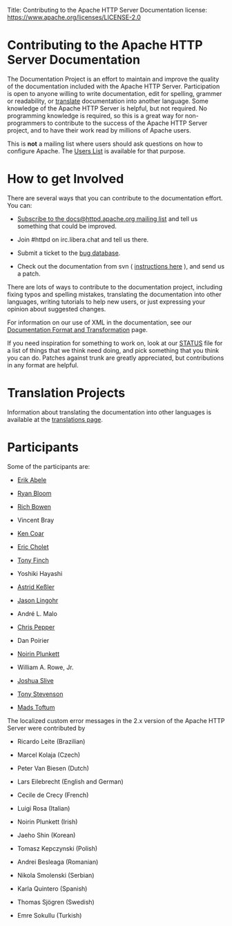 Title: Contributing to the Apache HTTP Server Documentation
license: https://www.apache.org/licenses/LICENSE-2.0

# Contributing to the Apache HTTP Server Documentation #

The Documentation Project is an effort to maintain and improve the quality
of the documentation included with the Apache HTTP Server. Participation is
open to anyone willing to write documentation, edit for spelling, grammer
or readability, or [translate](translations.html) documentation into
another language. Some knowledge of the Apache HTTP Server is helpful, but
not required. No programming knowledge is required, so this is a great way
for non-programmers to contribute to the success of the Apache HTTP Server
project, and to have their work read by millions of Apache users.

This is **not** a mailing list where users should ask questions on how to
configure Apache. The [Users List](../userslist.html) is available for that
purpose.

# How to get Involved #

There are several ways that you can contribute to the documentation effort.
You can:

-  [Subscribe to the docs@httpd.apache.org mailing
list](mailto:docs-subscribe@httpd.apache.org) and tell us something that
could be improved.

- Join #httpd on irc.libera.chat and tell us there.

- Submit a ticket to the [bug database](../bug_report.html).

- Check out the documentation from svn ( [instructions here](svn.html) ),
and send us a patch.

There are lots of ways to contribute to the documentation project,
including fixing typos and spelling mistakes, translating the documentation
into other languages, writing tutorials to help new users, or just
expressing your opinion about suggested changes.

For information on our use of XML in the documentation, see our
[Documentation Format and Transformation](docsformat.html) page.

If you need inspiration for something to work on, look at our
[STATUS](https://svn.apache.org/repos/asf/httpd/httpd/trunk/docs/STATUS)
file for a list of things that we think need doing, and pick something that
you think you can do. Patches against trunk are greatly appreciated, but
contributions in any format are helpful.

# Translation Projects #

Information about translating the documentation into other languages is
available at the [translations page](translations.html).

# Participants #

Some of the participants are:

-  [Erik Abele](http://www.codefaktor.de/) 

-  [Ryan Bloom](http://rkbloom.net/rbb/) 

-  [Rich Bowen](http://www.rcbowen.com/) 

- Vincent Bray

-  [Ken Coar](http://Golux.Com/coar/) 

-  [Eric Cholet](http://www.logilune.com/eric/) 

-  [Tony Finch](http://dotat.at/) 

- Yoshiki Hayashi

-  [Astrid Ke&#223;ler](http://www.kess-net.de/) 

-  [Jason Lingohr](http://geeklog.lucid.net.au/) 

- Andr&#233; L. Malo

-  [Chris Pepper](http://www.reppep.com/~pepper/) 

- Dan Poirier

-  [Noirin Plunkett](http://www.nerdchic.net/) 

- William A. Rowe, Jr.

-  [Joshua Slive](http://slive.ca/) 

-  [Tony Stevenson](http://blog.pc-tony.com/) 

-  [Mads Toftum](http://www.toftum.org/) 

The localized custom error messages in the 2.x version of the Apache HTTP
Server were contributed by

- Ricardo Leite (Brazilian)

- Marcel Kolaja (Czech)

- Peter Van Biesen (Dutch)

- Lars Eilebrecht (English and German)

- Cecile de Crecy (French)

- Luigi Rosa (Italian)

- Noirin Plunkett (Irish)

- Jaeho Shin (Korean)

- Tomasz Kepczynski (Polish)

- Andrei Besleaga (Romanian)

- Nikola Smolenski (Serbian)

- Karla Quintero (Spanish)

- Thomas Sj&#246;gren (Swedish)

- Emre Sokullu (Turkish)

